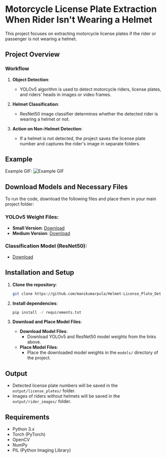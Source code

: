 # Motorcycle License Plate Extraction When Rider Isn't Wearing a Helmet

This project focuses on extracting motorcycle license plates if the rider or passenger is not wearing a helmet.

## Project Overview

### Workflow

1. **Object Detection**:
    - YOLOv5 algorithm is used to detect motorcycle riders, license plates, and riders' heads in images or video frames.

2. **Helmet Classification**:
    - ResNet50 image classifier determines whether the detected rider is wearing a helmet or not.

3. **Action on Non-Helmet Detection**:
    - If a helmet is not detected, the project saves the license plate number and captures the rider's image in separate folders.

## Example

Example GIF:
![Example GIF](./bike_gif.gif)

## Download Models and Necessary Files

To run the code, download the following files and place them in your main project folder:

### YOLOv5 Weight Files:

- **Small Version**: [Download](https://drive.google.com/file/d/1LbX-YRBTgJZEIqQqmCpNq4CNQzoiA8p5/view?usp=sharing)
- **Medium Version**: [Download](https://drive.google.com/file/d/16ZDjUcX7vXQYPJ557dooN0em4mJmbJt7/view?usp=sharing)

### Classification Model (ResNet50):

- [Download](https://drive.google.com/file/d/1OuOpgq99E5VKPtwUuFZ0GGety3YWjIQn/view?usp=sharing)

## Installation and Setup

1. **Clone the repository**:
    ```sh
    git clone https://github.com/manikumarpula/Helmet-License_Plate_Detection.git
    ```

2. **Install dependencies**:
    ```sh
    pip install -r requirements.txt
    ```

3. **Download and Place Model Files**:
    - **Download Model Files**:
        - Download YOLOv5 and ResNet50 model weights from the links above.
    - **Place Model Files**:
        - Place the downloaded model weights in the `models/` directory of the project.

## Output

- Detected license plate numbers will be saved in the `output/license_plates/` folder.
- Images of riders without helmets will be saved in the `output/rider_images/` folder.

## Requirements

- Python 3.x
- Torch (PyTorch)
- OpenCV
- NumPy
- PIL (Python Imaging Library)
